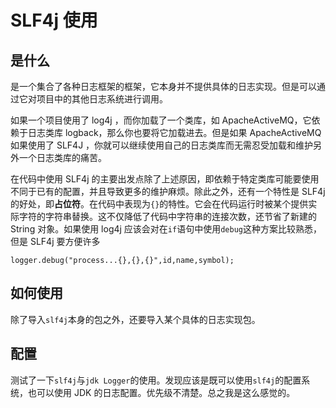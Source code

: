 # SLF4j 使用

## 是什么

是一个集合了各种日志框架的框架，它本身并不提供具体的日志实现。但是可以通过它对项目中的其他日志系统进行调用。

如果一个项目使用了 log4j ，而你加载了一个类库，如 ApacheActiveMQ，它依赖于日志类库 logback，那么你也要将它加载进去。但是如果 ApacheActiveMQ 如果使用了 SLF4J ，你就可以继续使用自己的日志类库而无需忍受加载和维护另外一个日志类库的痛苦。

在代码中使用 SLF4j 的主要出发点除了上述原因，即依赖于特定类库可能要使用不同于已有的配置，并且导致更多的维护麻烦。除此之外，还有一个特性是 SLF4j 的好处，即**占位符**。在代码中表现为`{}`的特性。它会在代码运行时被某个提供实际字符的字符串替换。这不仅降低了代码中字符串的连接次数，还节省了新建的 String 对象。如果使用 log4j 应该会对在`if`语句中使用`debug`这种方案比较熟悉，但是 SLF4j 要方便许多

```
logger.debug("process...{},{},{}",id,name,symbol);
```

## 如何使用

除了导入`slf4j`本身的包之外，还要导入某个具体的日志实现包。

## 配置

测试了一下`slf4j`与`jdk Logger`的使用。发现应该是既可以使用`slf4j`的配置系统，也可以使用 JDK 的日志配置。优先级不清楚。总之我是这么感觉的。